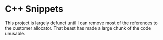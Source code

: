 # C++ Snippets

This project is largely defunct until I can remove most of the references to the customer allocator.
That beast has made a large chunk of the code unusable.